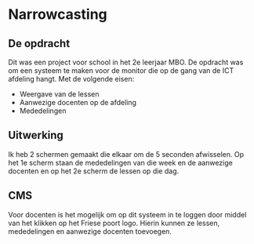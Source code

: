 # Narrowcasting

## De opdracht
Dit was een project voor school in het 2e leerjaar MBO. De opdracht was om een systeem te maken voor de monitor die op de gang van de ICT afdeling hangt. 
Met de volgende eisen:
- Weergave van de lessen
- Aanwezige docenten op de afdeling
- Mededelingen

## Uitwerking

Ik heb 2 schermen gemaakt die elkaar om de 5 seconden afwisselen.
Op het 1e scherm staan de mededelingen van die week en de aanwezige docenten en op het 2e scherm de lessen op die dag.


## CMS

Voor docenten is het mogelijk om op dit systeem in te loggen door middel van het klikken op het Friese poort logo.
Hierin kunnen ze lessen, mededelingen en aanwezige docenten toevoegen.
